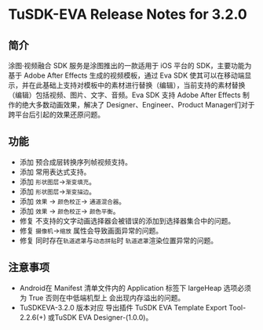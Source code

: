 # TuSDK-EVA Release Notes for 3.2.0

## 简介


涂图·视频融合 SDK 服务是涂图推出的一款适用于 iOS 平台的 SDK，主要功能为基于 Adobe After Effects 生成的视频模板，通过 Eva SDK 使其可以在移动端显示，并在此基础上支持对模板中的素材进行替换（编辑），当前支持的素材替换（编辑）包括视频、图片、文字、音频。Eva SDK 支持 Adobe After Effects 制作的绝大多数动画效果，解决了 Designer、Engineer、Product Manager们对于跨平台后引起的效果还原问题。


## 功能

* 添加 预合成层转换序列帧视频支持。
* 添加 常用表达式支持。
* 添加 `形状图层`->`渐变填充`。
* 添加 `形状图层`->`渐变描边`。
* 添加 `效果` -> `颜色校正`-> `通道混合器`。
* 添加 `效果` -> `颜色校正`-> `颜色平衡`。
* 修复 不支持的文字动画选择器会被错误的添加到选择器集合中的问题。
* 修复 `摄像机`->`缩放` 属性会导致画面异常的问题。
* 修复 同时存在`轨道遮罩`与`动态拼贴`时 `轨道遮罩`渲染位置异常的问题。


## 注意事项

* Android在 Manifest 清单文件内的 Application 标签下 largeHeap 选项必须为 True 否则在中低端机型上 会出现内存溢出的问题。
* TuSDKEVA-3.2.0 版本对应 导出插件 TuSDK EVA Template Export Tool-2.2.6(+) 或TuSDK EVA Designer-(1.0.0)。
